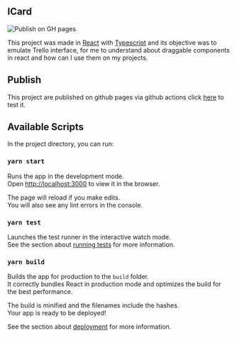 ## ICard
![Publish on GH pages](https://github.com/lucas-avelino/icard/workflows/Publish%20on%20GH%20pages/badge.svg?branch=pre-publish)

This project was made in [React](https://github.com/facebook/react) with [Typescript](https://github.com/microsoft/TypeScript) and its objective was to emulate Trello interface, for me to understand about draggable components in react and how can I use them on my projects.

## Publish
This project are published on github pages via github actions click [here](https://lucas-avelino.github.io/icard/) to test it. 

## Available Scripts

In the project directory, you can run:

### `yarn start`

Runs the app in the development mode.<br />
Open [http://localhost:3000](http://localhost:3000) to view it in the browser.

The page will reload if you make edits.<br />
You will also see any lint errors in the console.

### `yarn test`

Launches the test runner in the interactive watch mode.<br />
See the section about [running tests](https://facebook.github.io/create-react-app/docs/running-tests) for more information.

### `yarn build`

Builds the app for production to the `build` folder.<br />
It correctly bundles React in production mode and optimizes the build for the best performance.

The build is minified and the filenames include the hashes.<br />
Your app is ready to be deployed!

See the section about [deployment](https://facebook.github.io/create-react-app/docs/deployment) for more information.
